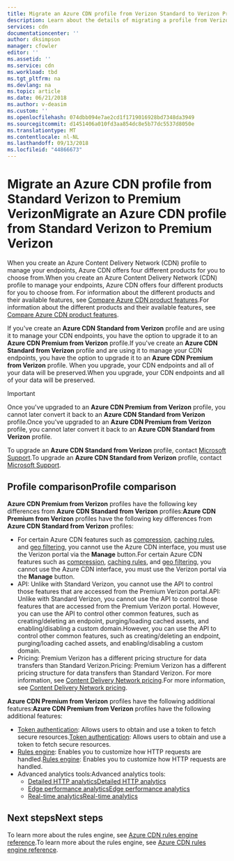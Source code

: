 ```yaml
---
title: Migrate an Azure CDN profile from Verizon Standard to Verizon Premium | Microsoft Docs
description: Learn about the details of migrating a profile from Verizon Standard to Verizon Premium.
services: cdn
documentationcenter: ''
author: dksimpson
manager: cfowler
editor: ''
ms.assetid: ''
ms.service: cdn
ms.workload: tbd
ms.tgt_pltfrm: na
ms.devlang: na
ms.topic: article
ms.date: 06/21/2018
ms.author: v-deasim
ms.custom: ''
ms.openlocfilehash: 074dbb094e7ae2cd1f1719016928bd7348da3949
ms.sourcegitcommit: d1451406a010fd3aa854dc8e5b77dc5537d8050e
ms.translationtype: MT
ms.contentlocale: nl-NL
ms.lasthandoff: 09/13/2018
ms.locfileid: "44866673"
---
```

# <a name="migrate-an-azure-cdn-profile-from-standard-verizon-to-premium-verizon"></a><span data-ttu-id="d48cb-103">Migrate an Azure CDN profile from Standard Verizon to Premium Verizon</span><span class="sxs-lookup"><span data-stu-id="d48cb-103">Migrate an Azure CDN profile from Standard Verizon to Premium Verizon</span></span>

<span data-ttu-id="d48cb-104">When you create an Azure Content Delivery Network (CDN) profile to manage your endpoints, Azure CDN offers four different products for you to choose from.</span><span class="sxs-lookup"><span data-stu-id="d48cb-104">When you create an Azure Content Delivery Network (CDN) profile to manage your endpoints, Azure CDN offers four different products for you to choose from.</span></span> <span data-ttu-id="d48cb-105">For information about the different products and their available features, see [Compare Azure CDN product features](cdn-features.md).</span><span class="sxs-lookup"><span data-stu-id="d48cb-105">For information about the different products and their available features, see [Compare Azure CDN product features](cdn-features.md).</span></span>

<span data-ttu-id="d48cb-106">If you've create an **Azure CDN Standard from Verizon** profile and are using it to manage your CDN endpoints, you have the option to upgrade it to an **Azure CDN Premium from Verizon** profile.</span><span class="sxs-lookup"><span data-stu-id="d48cb-106">If you've create an **Azure CDN Standard from Verizon** profile and are using it to manage your CDN endpoints, you have the option to upgrade it to an **Azure CDN Premium from Verizon** profile.</span></span> <span data-ttu-id="d48cb-107">When you upgrade, your CDN endpoints and all of your data will be preserved.</span><span class="sxs-lookup"><span data-stu-id="d48cb-107">When you upgrade, your CDN endpoints and all of your data will be preserved.</span></span> 

> [!IMPORTANT]
> <span data-ttu-id="d48cb-108">Once you've upgraded to an **Azure CDN Premium from Verizon** profile, you cannot later convert it back to an **Azure CDN Standard from Verizon** profile.</span><span class="sxs-lookup"><span data-stu-id="d48cb-108">Once you've upgraded to an **Azure CDN Premium from Verizon** profile, you cannot later convert it back to an **Azure CDN Standard from Verizon** profile.</span></span>
> 

<span data-ttu-id="d48cb-109">To upgrade an **Azure CDN Standard from Verizon** profile, contact [Microsoft Support](https://azure.microsoft.com/support/options/).</span><span class="sxs-lookup"><span data-stu-id="d48cb-109">To upgrade an **Azure CDN Standard from Verizon** profile, contact [Microsoft Support](https://azure.microsoft.com/support/options/).</span></span>

## <a name="profile-comparison"></a><span data-ttu-id="d48cb-110">Profile comparison</span><span class="sxs-lookup"><span data-stu-id="d48cb-110">Profile comparison</span></span>
<span data-ttu-id="d48cb-111">**Azure CDN Premium from Verizon** profiles have the following key differences from **Azure CDN Standard from Verizon** profiles:</span><span class="sxs-lookup"><span data-stu-id="d48cb-111">**Azure CDN Premium from Verizon** profiles have the following key differences from **Azure CDN Standard from Verizon** profiles:</span></span>
- <span data-ttu-id="d48cb-112">For certain Azure CDN features such as [compression](cdn-improve-performance.md), [caching rules](cdn-caching-rules.md), and [geo filtering](cdn-restrict-access-by-country.md), you cannot use the Azure CDN interface, you must use the Verizon portal via the **Manage** button.</span><span class="sxs-lookup"><span data-stu-id="d48cb-112">For certain Azure CDN features such as [compression](cdn-improve-performance.md), [caching rules](cdn-caching-rules.md), and [geo filtering](cdn-restrict-access-by-country.md), you cannot use the Azure CDN interface, you must use the Verizon portal via the **Manage** button.</span></span>
- <span data-ttu-id="d48cb-113">API: Unlike with Standard Verizon, you cannot use the API to control those features that are accessed from the Premium Verizon portal.</span><span class="sxs-lookup"><span data-stu-id="d48cb-113">API: Unlike with Standard Verizon, you cannot use the API to control those features that are accessed from the Premium Verizon portal.</span></span> <span data-ttu-id="d48cb-114">However, you can use the API to control other common features, such as creating/deleting an endpoint, purging/loading cached assets, and enabling/disabling a custom domain.</span><span class="sxs-lookup"><span data-stu-id="d48cb-114">However, you can use the API to control other common features, such as creating/deleting an endpoint, purging/loading cached assets, and enabling/disabling a custom domain.</span></span>
- <span data-ttu-id="d48cb-115">Pricing: Premium Verizon has a different pricing structure for data transfers  than Standard Verizon.</span><span class="sxs-lookup"><span data-stu-id="d48cb-115">Pricing: Premium Verizon has a different pricing structure for data transfers  than Standard Verizon.</span></span> <span data-ttu-id="d48cb-116">For more information, see [Content Delivery Network pricing](https://azure.microsoft.com/pricing/details/cdn/).</span><span class="sxs-lookup"><span data-stu-id="d48cb-116">For more information, see [Content Delivery Network pricing](https://azure.microsoft.com/pricing/details/cdn/).</span></span>

<span data-ttu-id="d48cb-117">**Azure CDN Premium from Verizon** profiles have the following additional features:</span><span class="sxs-lookup"><span data-stu-id="d48cb-117">**Azure CDN Premium from Verizon** profiles have the following additional features:</span></span>
- <span data-ttu-id="d48cb-118">[Token authentication](cdn-token-auth.md): Allows users to obtain and use a token to fetch secure resources.</span><span class="sxs-lookup"><span data-stu-id="d48cb-118">[Token authentication](cdn-token-auth.md): Allows users to obtain and use a token to fetch secure resources.</span></span>
- <span data-ttu-id="d48cb-119">[Rules engine](cdn-rules-engine.md): Enables you to customize how HTTP requests are handled.</span><span class="sxs-lookup"><span data-stu-id="d48cb-119">[Rules engine](cdn-rules-engine.md): Enables you to customize how HTTP requests are handled.</span></span>
- <span data-ttu-id="d48cb-120">Advanced analytics tools:</span><span class="sxs-lookup"><span data-stu-id="d48cb-120">Advanced analytics tools:</span></span>
   - [<span data-ttu-id="d48cb-121">Detailed HTTP analytics</span><span class="sxs-lookup"><span data-stu-id="d48cb-121">Detailed HTTP analytics</span></span>](cdn-advanced-http-reports.md)
   - [<span data-ttu-id="d48cb-122">Edge performance analytics</span><span class="sxs-lookup"><span data-stu-id="d48cb-122">Edge performance analytics</span></span>](cdn-edge-performance.md)
   - [<span data-ttu-id="d48cb-123">Real-time analytics</span><span class="sxs-lookup"><span data-stu-id="d48cb-123">Real-time analytics</span></span>](cdn-real-time-alerts.md)


## <a name="next-steps"></a><span data-ttu-id="d48cb-124">Next steps</span><span class="sxs-lookup"><span data-stu-id="d48cb-124">Next steps</span></span>
<span data-ttu-id="d48cb-125">To learn more about the rules engine, see [Azure CDN rules engine reference](cdn-rules-engine-reference.md).</span><span class="sxs-lookup"><span data-stu-id="d48cb-125">To learn more about the rules engine, see [Azure CDN rules engine reference](cdn-rules-engine-reference.md).</span></span>

